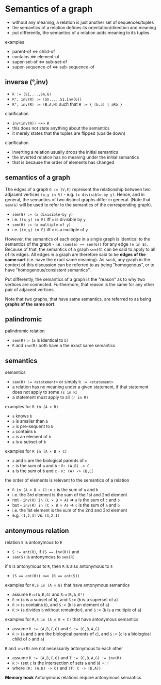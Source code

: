 
<!-- ======================================================================= -->
# Semantics of a graph

* without any meaning, a relation is just another set of sequences/tuples
* the semantics of a relation defines its orientation/direction and meaning
* put differently, the semantics of a relation adds meaning to its tuples

examples

* parent-of <=> child-of
* contains <=> element-of
* super-set-of <=> sub-set-of
* super-sequence-of <=> sub-sequence-of

<!-- ======================================================================= -->
## inverse (°,inv)

* `R := (S1,...,Sn,G)`
* `R°, inv(R) := (Sn,...,S1,inv(G))`
* `R°, inv(R) := (B,A,H)` such that `H := { (b,a) | aRb }`

clarification

* `inv(inv(R)) <=> R`
* this does not state anything about the semantics
* it merely states that the tuples are flipped (upside down)

clarification

* inverting a relation usually drops the initial semantics
* the inverted relation has no meaning under the initial semantics
* that is because the order of elements has changed

<!-- ======================================================================= -->
## semantics of a graph

The edges of a graph `G := (V,E)` represent the relationship between two
adjacent vertices `(x,y in V)` - e.g. `(x divisible-by y)`. Hence, and in
general, the semantics of two distinct graphs differ in general. (Note that
`sem(G)` will be used to refer to the semantics of the corresponding graph).

* `sem(G) := (x divisible-by y)`
* i.e. `((x,y) in E)` iff `x` is divisible by `y`
* `sem(H) := (x multiple-of y)`
* i.e. `((x,y) in E)` iff `x` is a multiple of `y`

However, the semantics of each edge in a single graph is identical to the
semantics of the graph - i.e. `(sem(e) == sem(G))` for any edge `(e in E)`.
Because of that, the semantics of a graph `sem(G)` can be said to apply to
all of its edges. All edges in a graph are therefore said to be **edges of
the same sort** (i.e. have the exact same meaning). As such, any graph in
the context of this discussion can be referred to as being "homogenous",
or to have "homogenous/consistent semantics".

Put differently, the semantics of a graph is the "reason" as to why two
vertices are connected. Furthermore, that reason is the same for any other
pair of adjacent vertices.

Note that two graphs, that have same semantics, are referred to as being
**graphs of the same sort**.

<!-- ======================================================================= -->
## palindromic

palindromic relation

* `sem(R)` := (`a` is identical to `b`)
* `R` and `inv(R)` both have a the exact same semantics

<!-- ======================================================================= -->
## semantics

semantics

* `sem(R) := <statement>` or simply `R := <statement>`
* a relation has no meaning under a given statement,
  if that statement does not apply to some `(s in R)`
* a statement must apply to all `(r in R)`

examples for `R in (A × B)`

* `a` knows `b`
* `a` is smaller than `b`
* `a` is pre-sequent to `b`
* `a` contains `b`
* `a` is an element of `b`
* `a` is a subset of `b`

examples for `R in (A × B × C)`

* `a` and `b` are the biological parents of `c`
* `c` is the sum of `a` and `b` - `R: (A,B) -> C` 
* `a` is the sum of `b` and `c` - `R: (A) -> (B,C)`

the order of elements is relevant to the semantics of a relation

* `R in (A × B × C)` := `c` is the sum of `a` and `b`
* i.e. the 3rd element is the sum of the 1st and 2nd element
* not - `inv(R) in (C × B × A)` => `a` is the sum of `c` and `b`
* but - `inv(R) in (C × B × A)` => `c` is the sum of `a` and `b`
* i.e. the 1st element is the sum of the 2nd and 3rd element
* e.g. `(1,2,3)` vs. `(3,2,1)`

<!-- ======================================================================= -->
## antonymous relation

relation `S` is antonymous to `R`

* `S := ant(R)`, if `(S == inv(R))` and
* `sem(S)` is antonymous to `sem(R)`

if `S` is antonymous to `R`, then `R` is also antonymous to `S`

* `(S == ant(R)) <=> (R == ant(S))`

examples for `R,S in (A × B)` that have antonymous semantics

* assume `R:=(A,B,G)` and `S:=(B,A,G°)`
* `R` := (`a` is a subset of `b`), and
  `S` := (`b` is a superset of `a`)
* `R` := (`a` contains `b`), and
  `S` := (`b` is an element of `a`)
* `R` := (`a` divides `b` without remainder), and
  `S` := (`b` is a multiple of `a`)

examples for `R,S in (A × B × C)` that have antonymous semantics

* assume `R := (A,B,C,G)` and `S := (C,B,A,G)`
* `R` := (`a` and `b` are the biological parents of `c`), and
  `S` := (`c` is a biological child of `b` and `a`)

`R` and `inv(R)` are not necessarily antonymous to each other

* assume `R := (A,B,C,G)` and `T := (C,B,A,G) := inv(R)`
* `R` := (set `c` is the intersection of sets `a` and `b`) =: `T`
* where `(R: (A,B) -> C)` and `(T: C -> (B,A))`

**Memory hook**
Antonymous relations require antonymous semantics.
